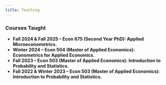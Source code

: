 ```yaml
---
title: Teaching
---
```


### Courses Taught

- **Fall 2024 & Fall 2025 – Econ 675 (Second Year PhD): Applied Microeconometrics.**
- **Winter 2024 – Econ 504 (Master of Applied Economics): Econometrics for Applied Economics.**
- **Fall 2023 – Econ 503 (Master of Applied Economics): Introduction to Probability and Statistics.**
- **Fall 2022 & Winter 2023 – Econ 503 (Master of Applied Economics): Introduction to Probability and Statistics.**
